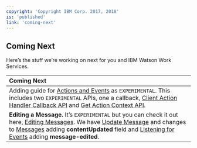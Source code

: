 ```yaml
---
copyright: 'Copyright IBM Corp. 2017, 2018'
is: 'published'
link: 'coming-next'
---
```

## Coming Next

Here’s the stuff we’re working on next for you and IBM Watson Work Services.

| Coming Next   |
| :-------------|
| Adding guide for [Actions and Events](https://github.com/watsonwork/watsonwork-developer-docs/blob/master/guides/V1_ActionsEvents.md) as `EXPERIMENTAL`. This includes two `EXPERIMENTAL` APIs, one a callback, [Client Action Handler Callback API](https://github.com/watsonwork/watsonwork-developer-docs/blob/master/guides/V1_AppActionCallback.md) and [Get Action Context API](https://github.com/watsonwork/watsonwork-developer-docs/blob/master/guides/V1_GetActionContext.md). |
| **Editing a Message.** It’s `EXPERIMENTAL` but you can check it out here, [Editing Messages](https://github.com/watsonwork/watsonwork-developer-docs/blob/master/guides/V1_wwsg_EditingMessages.md). We have [Update Message](https://github.com/watsonwork/watsonwork-developer-docs/blob/master/guides/V1_UpdateMessage.md) and changes to [Messages](./guides/V1_message_main.md) adding **contentUpdated** field and [Listening for Events](./guides/V1_wwsg_Webhooks.md) adding **message-edited**.              |


